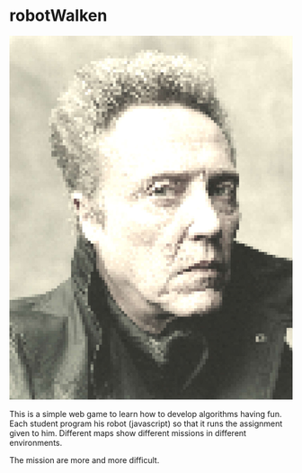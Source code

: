 # robotWalken

![Alt text](/asset/walken2.jpg?raw=true "robotWalken")

This is a simple web game to learn how to develop algorithms having fun.
Each student program his robot (javascript) so that it runs the assignment given to him. Different maps show different missions in different environments.

The mission are more and more difficult.